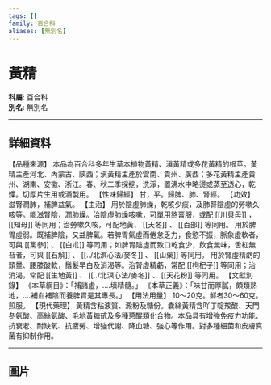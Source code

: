 ```yaml
---
tags: []
family: 百合科
aliases: [無別名]
---
```


# 黃精

**科屬**: 百合科  
**別名**: 無別名  

---

## 詳細資料
【品種來源】
本品為百合科多年生草本植物黃精、滇黃精或多花黃精的根莖。黃精主產河北、內蒙古、陝西；滇黃精主產於雲南、貴州、廣西；多花黃精主產貴州、湖南、安徽、浙江。春、秋二季採挖，洗淨，置沸水中略燙或蒸至透心，乾燥。切厚片生用或酒製用。
【性味歸經】
甘，平。歸脾、肺、腎經。
【功效】
滋腎潤肺，補脾益氣。
【主治】
用於陰虛肺燥，乾咳少痰，及肺腎陰虛的勞嗽久咳等。能滋腎陰，潤肺燥。治陰虛肺燥咳嗽，可單用熬膏服，或配 [[川貝母]] ， [[知母]] 等同用；治勞嗽久咳，可配地黃、 [[天冬]] 、 [[百部]] 等同用。
用於脾胃虛弱。既補脾陰，又益脾氣。若脾胃氣虛而倦怠乏力，食慾不振，脈象虛軟者，可與 [[黨參]] 、 [[白朮]] 等同用；如脾胃陰虛而致口乾食少，飲食無味，舌紅無苔者，可與 [[石斛]] 、 [[../北溟心法/麥冬]] 、 [[山藥]] 等同用。
用於腎虛精虧的頭暈、腰膝酸軟，鬚髮早白及消渴等。治腎虛精虧，常配 [[枸杞子]] 等同用；治消渴，常配 [[生地黃]] 、 [[../北溟心法/麥冬]] 、 [[天花粉]] 等同用。
【文獻別錄】
《本草綱目》：「補諸虛，....填精髓。」
《本草正義》：「味甘而厚膩，頗類熟地，....補血補陰而養脾胃是其專長。」
【用法用量】
10～20克。鮮者30～60克。煎服。
【現代藥理】
黃精含粘液質、澱粉及糖份。囊絲黃精含吖丁啶羧酸、天門冬氨酸、高絲氨酸、毛地黃糖甙及多種蒽醌類化合物。本品具有增強免疫力功能、抗衰老、耐缺氧、抗疲勞、增強代謝、降血糖、強心等作用。對多種細菌和皮膚真菌有抑制作用。

---

## 圖片
